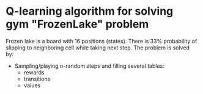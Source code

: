 # Q-learning algorithm for solving gym "FrozenLake" problem

Frozen lake is a board with 16 positions (states). There is 33% probability of slipping to neighboring
cell while taking next step.
The problem is solved by:
* Sampling/playing n-random steps and filling several tables:
  * rewards
  * transitions
  * values
